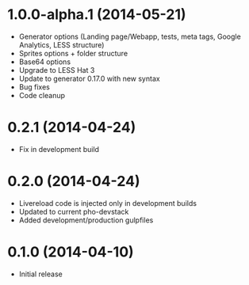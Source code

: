 <a name="1.0.0-beta.1"></a>
# 1.0.0-alpha.1 (2014-05-21)

- Generator options (Landing page/Webapp, tests, meta tags, Google Analytics, LESS structure)
- Sprites options + folder structure
- Base64 options
- Upgrade to LESS Hat 3
- Update to generator 0.17.0 with new syntax
- Bug fixes
- Code cleanup

<a name="0.2.1"></a>
# 0.2.1 (2014-04-24)

- Fix in development build

<a name="0.2.0"></a>
# 0.2.0 (2014-04-24)

- Livereload code is injected only in development builds
- Updated to current pho-devstack
- Added development/production gulpfiles

<a name="0.1.0"></a>
# 0.1.0 (2014-04-10)

- Initial release